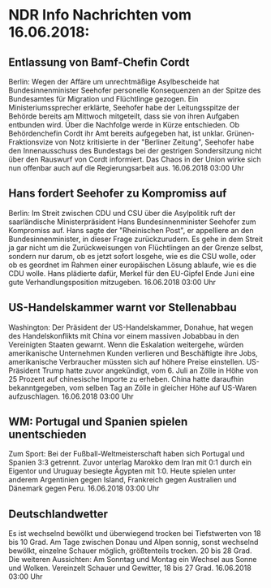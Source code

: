 # NDR Info Nachrichten vom 16.06.2018:


## Entlassung von Bamf-Chefin Cordt
Berlin: Wegen der Affäre um unrechtmäßige Asylbescheide hat Bundesinnenminister Seehofer personelle Konsequenzen an der Spitze des Bundesamtes für Migration und Flüchtlinge gezogen. Ein Ministeriumssprecher erklärte, Seehofer habe der Leitungsspitze der Behörde bereits am Mittwoch mitgeteilt, dass sie von ihren Aufgaben entbunden wird. Über die Nachfolge werde in Kürze entschieden. Ob Behördenchefin Cordt ihr Amt bereits aufgegeben hat, ist unklar. Grünen-Fraktionsvize von Notz kritisierte in der "Berliner Zeitung", Seehofer habe den Innenausschuss des Bundestags bei der gestrigen Sondersitzung nicht über den Rauswurf von Cordt informiert. Das Chaos in der Union wirke sich nun offenbar auch auf die Regierungsarbeit aus. 16.06.2018 03:00 Uhr 

## Hans fordert Seehofer zu Kompromiss auf
Berlin: Im Streit zwischen CDU und CSU über die Asylpolitik ruft der saarländische Ministerpräsident Hans Bundesinnenminister Seehofer zum Kompromiss auf. Hans sagte der "Rheinischen Post", er appelliere an den Bundesinnenminister, in dieser Frage zurückzurudern. Es gehe in dem Streit ja gar nicht um die Zurückweisungen von Flüchtlingen an der Grenze selbst, sondern nur darum, ob es jetzt sofort losgehe, wie es die CSU wolle, oder ob es geordnet im Rahmen einer europäischen Lösung ablaufe, wie es die CDU wolle. Hans plädierte dafür, Merkel für den EU-Gipfel Ende Juni eine gute Verhandlungsposition mitzugeben. 16.06.2018 03:00 Uhr 

## US-Handelskammer warnt vor Stellenabbau
Washington: Der Präsident der US-Handelskammer, Donahue, hat wegen des Handelskonflikts mit China vor einem massiven Jobabbau in den Vereinigten Staaten gewarnt. Wenn die Eskalation weitergehe, würden amerikanische Unternehmen Kunden verlieren und Beschäftigte ihre Jobs, amerikanische Verbraucher müssten sich auf höhere Preise einstellen. US-Präsident Trump hatte zuvor angekündigt, vom 6. Juli an Zölle in Höhe von 25 Prozent auf chinesische Importe zu erheben. China hatte daraufhin bekanntgegeben, vom selben Tag an Zölle in gleicher Höhe auf US-Waren aufzuschlagen. 16.06.2018 03:00 Uhr 

## WM: Portugal und Spanien spielen unentschieden
Zum Sport: Bei der Fußball-Weltmeisterschaft haben sich Portugal und Spanien 3:3 getrennt. Zuvor unterlag Marokko dem Iran mit 0:1 durch ein Eigentor und Uruguay besiegte Ägypten mit 1:0. Heute spielen unter anderem Argentinien gegen Island, Frankreich gegen Australien und Dänemark gegen Peru. 16.06.2018 03:00 Uhr 

## Deutschlandwetter
Es ist wechselnd bewölkt und überwiegend trocken bei Tiefstwerten von 18 bis 10 Grad. Am Tage zwischen Donau und Alpen sonnig, sonst wechselnd bewölkt, einzelne Schauer möglich, größtenteils trocken. 20 bis 28 Grad. Die weiteren Aussichten: Am Sonntag und Montag ein Wechsel aus Sonne und Wolken. Vereinzelt Schauer und Gewitter, 18 bis 27 Grad. 16.06.2018 03:00 Uhr 
